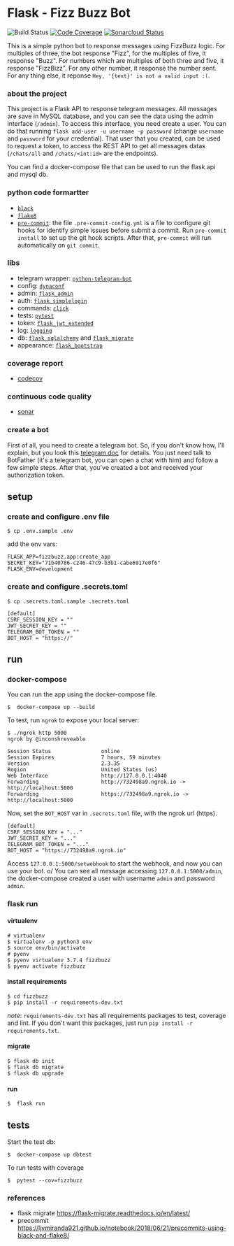 # Flask - Fizz Buzz Bot

![Build Status](https://github.com/gabicavalcante/fizzbuzzbot/workflows/CI/badge.svg)
[![Code Coverage](https://codecov.io/gh/gabicavalcante/fizzbuzzbot/branch/master/graphs/badge.svg)](https://codecov.io/gh/gabicavalcante/fizzbuzzbot)
[![Sonarcloud Status](https://sonarcloud.io/api/project_badges/measure?project=gabicavalcante_fizzbuzzbot&metric=alert_status)](https://sonarcloud.io/dashboard?id=gabicavalcante_fizzbuzzbot)

This is a simple python bot to response messages using FizzBuzz logic. For multiples of three, the bot response "Fizz", for the multiples of five, it response "Buzz". For numbers which are multiples of both three and five, it response "FizzBizz". For any other number, it response the number sent. For any thing else, it reponse `Hey, '{text}' is not a valid input :(`.

### about the project

This project is a Flask API to response telegram messages. All messages are save in MySQL database, and you can see the data using the admin interface (`/admin`). To access this interface, you need create a user. You can do that running `flask add-user -u username -p password` (change `username` and `password` for your credential). That user that you created, can be used to request a token, to access the REST API to get all messages datas (`/chats/all` and `/chats/<int:id>` are the endpoints).

You can find a docker-compose file that can be used to run the flask api and mysql db.

### python code formartter

- [`black`](https://github.com/psf/black)
- [`flake8`](http://flake8.pycqa.org/en/latest/)
- [`pre-commit`](https://pre-commit.com/): the file `.pre-commit-config.yml` is a file to configure git hooks for identify simple issues before submit a commit. Run `pre-commit install` to set up the git hook scripts. After that, `pre-commit` will run automatically on `git commit`.

### libs

- telegram wrapper: [`python-telegram-bot`](https://github.com/python-telegram-bot/python-telegram-bot)
- config: [`dynaconf`](https://dynaconf.readthedocs.io/en/latest/)
- admin: [`flask_admin`](https://flask-admin.readthedocs.io/en/latest/)
- auth: [`flask_simplelogin`](https://github.com/flask-extensions/flask_simplelogin)
- commands: [`click`](https://flask.palletsprojects.com/en/1.0.x/cli/)
- tests: [`pytest`](https://docs.pytest.org/en/latest/)
- token: [`flask_jwt_extended`](https://flask-jwt-extended.readthedocs.io/en/stable/)
- log: [`logging`](https://flask.palletsprojects.com/en/1.0.x/logging/)
- db: [`flask_sqlalchemy`](https://flask-sqlalchemy.palletsprojects.com/en/2.x/) and [`flask_migrate`](https://flask-migrate.readthedocs.io/en/latest/)
- appearance: [`flask_bootstrap`](https://pythonhosted.org/Flask-Bootstrap/)

### coverage report

- [codecov](https://codecov.io/gh/gabicavalcante/fizzbuzzbot)

### continuous code quality

- [sonar](https://sonarcloud.io/dashboard?id=gabicavalcante_fizzbuzzbot)

### create a bot

First of all, you need to create a telegram bot. So, if you don't know how, I'll explain, but you look this [telegram doc](https://core.telegram.org/bots) for details.
You just need talk to BotFather (it's a telegram bot, you can open a chat with him) and follow a few simple steps. After that, you've created a bot and received your authorization token.

## setup

### create and configure .env file

```
$ cp .env.sample .env
```

add the env vars:

```
FLASK_APP=fizzbuzz.app:create_app
SECRET_KEY="71b40786-c246-47c9-b3b1-cabe6917e0f6"
FLASK_ENV=development
```

### create and configure .secrets.toml

```
$ cp .secrets.toml.sample .secrets.toml
```

```
[default]
CSRF_SESSION_KEY = ""
JWT_SECRET_KEY = ""
TELEGRAM_BOT_TOKEN = ""
BOT_HOST = "https://"
```

## run

### docker-compose

You can run the app using the docker-compose file.

```
$  docker-compose up --build
```

To test, run `ngrok` to expose your local server:

```
$ ./ngrok http 5000
ngrok by @inconshreveable

Session Status                online
Session Expires               7 hours, 59 minutes
Version                       2.3.35
Region                        United States (us)
Web Interface                 http://127.0.0.1:4040
Forwarding                    http://732498a9.ngrok.io -> http://localhost:5000
Forwarding                    https://732498a9.ngrok.io -> http://localhost:5000
```

Now, set the `BOT_HOST` var in `.secrets.toml` file, with the ngrok url (https).

```
[default]
CSRF_SESSION_KEY = "..."
JWT_SECRET_KEY = "..."
TELEGRAM_BOT_TOKEN = "..."
BOT_HOST = "https://732498a9.ngrok.io"
```

Access `127.0.0.1:5000/setwebhook` to start the webhook, and now you can use your bot. o/
You can see all message accessing `127.0.0.1:5000/admin`, the docker-compose created a user with username `admin` and password `admin`.

### flask run

#### virtualenv

```
# virtualenv
$ virtualenv -p python3 env
$ source env/bin/activate
# pyenv
$ pyenv virtualenv 3.7.4 fizzbuzz
$ pyenv activate fizzbuzz
```

#### install requirements

```
$ cd fizzbuzz
$ pip install -r requirements-dev.txt
```

_note_: `requirements-dev.txt` has all requirements packages to test, coverage and lint. If you don't want this packages, just run `pip install -r requirements.txt`.

#### migrate

```
$ flask db init
$ flask db migrate
$ flask db upgrade
```

#### run

```
$  flask run
```

## tests

Start the test db:

```
$  docker-compose up dbtest
```

To run tests with coverage

```
$  pytest --cov=fizzbuzz
```

### references

- flask migrate https://flask-migrate.readthedocs.io/en/latest/
- precommit https://ljvmiranda921.github.io/notebook/2018/06/21/precommits-using-black-and-flake8/
